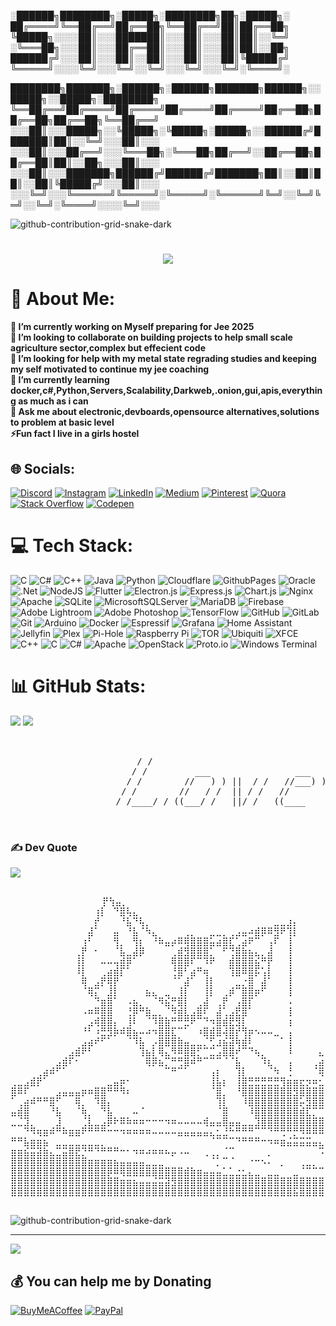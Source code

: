 
░██████╗████████╗░█████╗░████████╗██╗░█████╗░
██╔════╝╚══██╔══╝██╔══██╗╚══██╔══╝██║██╔══██╗
╚█████╗░░░░██║░░░███████║░░░██║░░░██║██║░░╚═╝
░╚═══██╗░░░██║░░░██╔══██║░░░██║░░░██║██║░░██╗
██████╔╝░░░██║░░░██║░░██║░░░██║░░░██║╚█████╔╝
╚═════╝░░░░╚═╝░░░╚═╝░░╚═╝░░░╚═╝░░░╚═╝░╚════╝░

████████╗███████╗░██████╗░██████╗███████╗██████╗░░█████╗░░█████╗░████████╗
╚══██╔══╝██╔════╝██╔════╝██╔════╝██╔════╝██╔══██╗██╔══██╗██╔══██╗╚══██╔══╝
░░░██║░░░█████╗░░╚█████╗░╚█████╗░█████╗░░██████╔╝███████║██║░░╚═╝░░░██║░░░
░░░██║░░░██╔══╝░░░╚═══██╗░╚═══██╗██╔══╝░░██╔══██╗██╔══██║██║░░██╗░░░██║░░░
░░░██║░░░███████╗██████╔╝██████╔╝███████╗██║░░██║██║░░██║╚█████╔╝░░░██║░░░
░░░╚═╝░░░╚══════╝╚═════╝░╚═════╝░╚══════╝╚═╝░░╚═╝╚═╝░░╚═╝░╚════╝░░░░╚═╝░░░

![github-contribution-grid-snake-dark](https://github.com/StaticTesseract07/StaticTesseract07/assets/122696470/41aff6b0-bc71-45f3-8478-ff6a55043f60)
<h1 align="center">
    <img src="https://readme-typing-svg.herokuapp.com/?font=Righteous&size=35&center=true&vCenter=true&width=500&height=70&duration=4000&lines=Hi+There!+👋;+I'm+Mihir+Parmar!;" />
</h1>

# 💫 About Me:
**🔭 I’m currently working on Myself preparing for Jee 2025<br>👯 I’m looking to collaborate on building projects to help small scale agriculture sector,complex but effecient code<br>🤝 I’m looking for help with my metal state regrading studies and keeping my self motivated to continue my jee coaching<br>🌱 I’m currently learning docker,c#,Python,Servers,Scalability,Darkweb,.onion,gui,apis,everything as much as i can<br>💬 Ask me about electronic,devboards,opensource alternatives,solutions to problem at basic level<br>⚡Fun fact I live in a girls hostel**


## 🌐 Socials:
[![Discord](https://img.shields.io/badge/Discord-%237289DA.svg?logo=discord&logoColor=white)](https://discord.com/invite/9VBDTG3k) [![Instagram](https://img.shields.io/badge/Instagram-%23E4405F.svg?logo=Instagram&logoColor=white)](https://instagram.com/static_tesseract_07) [![LinkedIn](https://img.shields.io/badge/LinkedIn-%230077B5.svg?logo=linkedin&logoColor=white)](https://linkedin.com/in/www.linkedin.com/in/mihir-parmar-3909b2274) [![Medium](https://img.shields.io/badge/Medium-12100E?logo=medium&logoColor=white)](https://medium.com/@Mihir.Parmarofficial) [![Pinterest](https://img.shields.io/badge/Pinterest-%23E60023.svg?logo=Pinterest&logoColor=white)](https://pinterest.com/mihirparmarofficial) [![Quora](https://img.shields.io/badge/Quora-%23B92B27.svg?logo=Quora&logoColor=white)](https://quora.com/profile/Mihir-Parmar-227) [![Stack Overflow](https://img.shields.io/badge/-Stackoverflow-FE7A16?logo=stack-overflow&logoColor=white)](https://stackoverflow.com/users/24640309/mihir-parmar?tab=profile) [![Codepen](https://img.shields.io/badge/Codepen-000000?style=for-the-badge&logo=codepen&logoColor=white)](https://codepen.io/StaticTesseract07) 

# 💻 Tech Stack:
![C](https://img.shields.io/badge/c-%2300599C.svg?style=for-the-badge&logo=c&logoColor=white) ![C#](https://img.shields.io/badge/c%23-%23239120.svg?style=for-the-badge&logo=csharp&logoColor=white) ![C++](https://img.shields.io/badge/c++-%2300599C.svg?style=for-the-badge&logo=c%2B%2B&logoColor=white) ![Java](https://img.shields.io/badge/java-%23ED8B00.svg?style=for-the-badge&logo=openjdk&logoColor=white) ![Python](https://img.shields.io/badge/python-3670A0?style=for-the-badge&logo=python&logoColor=ffdd54) ![Cloudflare](https://img.shields.io/badge/Cloudflare-F38020?style=for-the-badge&logo=Cloudflare&logoColor=white) ![GithubPages](https://img.shields.io/badge/github%20pages-121013?style=for-the-badge&logo=github&logoColor=white) ![Oracle](https://img.shields.io/badge/Oracle-F80000?style=for-the-badge&logo=oracle&logoColor=white) ![.Net](https://img.shields.io/badge/.NET-5C2D91?style=for-the-badge&logo=.net&logoColor=white) ![NodeJS](https://img.shields.io/badge/node.js-6DA55F?style=for-the-badge&logo=node.js&logoColor=white) ![Flutter](https://img.shields.io/badge/Flutter-%2302569B.svg?style=for-the-badge&logo=Flutter&logoColor=white) ![Electron.js](https://img.shields.io/badge/Electron-191970?style=for-the-badge&logo=Electron&logoColor=white) ![Express.js](https://img.shields.io/badge/express.js-%23404d59.svg?style=for-the-badge&logo=express&logoColor=%2361DAFB) ![Chart.js](https://img.shields.io/badge/chart.js-F5788D.svg?style=for-the-badge&logo=chart.js&logoColor=white) ![Nginx](https://img.shields.io/badge/nginx-%23009639.svg?style=for-the-badge&logo=nginx&logoColor=white) ![Apache](https://img.shields.io/badge/apache-%23D42029.svg?style=for-the-badge&logo=apache&logoColor=white) ![SQLite](https://img.shields.io/badge/sqlite-%2307405e.svg?style=for-the-badge&logo=sqlite&logoColor=white) ![MicrosoftSQLServer](https://img.shields.io/badge/Microsoft%20SQL%20Server-CC2927?style=for-the-badge&logo=microsoft%20sql%20server&logoColor=white) ![MariaDB](https://img.shields.io/badge/MariaDB-003545?style=for-the-badge&logo=mariadb&logoColor=white) ![Firebase](https://img.shields.io/badge/firebase-a08021?style=for-the-badge&logo=firebase&logoColor=ffcd34) ![Adobe Lightroom](https://img.shields.io/badge/Adobe%20Lightroom-31A8FF.svg?style=for-the-badge&logo=Adobe%20Lightroom&logoColor=white) ![Adobe Photoshop](https://img.shields.io/badge/adobe%20photoshop-%2331A8FF.svg?style=for-the-badge&logo=adobe%20photoshop&logoColor=white) ![TensorFlow](https://img.shields.io/badge/TensorFlow-%23FF6F00.svg?style=for-the-badge&logo=TensorFlow&logoColor=white) ![GitHub](https://img.shields.io/badge/github-%23121011.svg?style=for-the-badge&logo=github&logoColor=white) ![GitLab](https://img.shields.io/badge/gitlab-%23181717.svg?style=for-the-badge&logo=gitlab&logoColor=white) ![Git](https://img.shields.io/badge/git-%23F05033.svg?style=for-the-badge&logo=git&logoColor=white) ![Arduino](https://img.shields.io/badge/-Arduino-00979D?style=for-the-badge&logo=Arduino&logoColor=white) ![Docker](https://img.shields.io/badge/docker-%230db7ed.svg?style=for-the-badge&logo=docker&logoColor=white) ![Espressif](https://img.shields.io/badge/espressif-E7352C.svg?style=for-the-badge&logo=espressif&logoColor=white) ![Grafana](https://img.shields.io/badge/grafana-%23F46800.svg?style=for-the-badge&logo=grafana&logoColor=white) ![Home Assistant](https://img.shields.io/badge/home%20assistant-%2341BDF5.svg?style=for-the-badge&logo=home-assistant&logoColor=white) ![Jellyfin](https://img.shields.io/badge/jellyfin-%23000B25.svg?style=for-the-badge&logo=Jellyfin&logoColor=00A4DC) ![Plex](https://img.shields.io/badge/plex-%23E5A00D.svg?style=for-the-badge&logo=plex&logoColor=white) ![Pi-Hole](https://img.shields.io/badge/pihole-%2396060C.svg?style=for-the-badge&logo=pi-hole&logoColor=white) ![Raspberry Pi](https://img.shields.io/badge/-RaspberryPi-C51A4A?style=for-the-badge&logo=Raspberry-Pi) ![TOR](https://img.shields.io/badge/tor-%237E4798.svg?style=for-the-badge&logo=tor-project&logoColor=white) ![Ubiquiti](https://img.shields.io/badge/ubiquiti-%230559C9.svg?style=for-the-badge&logo=ubiquiti&logoColor=white) ![XFCE](https://img.shields.io/badge/XFCE-%232284F2.svg?style=for-the-badge&logo=xfce&logoColor=white) ![C++](https://img.shields.io/badge/c++-%2300599C.svg?style=for-the-badge&logo=c%2B%2B&logoColor=white) ![C](https://img.shields.io/badge/c-%2300599C.svg?style=for-the-badge&logo=c&logoColor=white) ![C#](https://img.shields.io/badge/c%23-%23239120.svg?style=for-the-badge&logo=csharp&logoColor=white) ![Apache](https://img.shields.io/badge/apache-%23D42029.svg?style=for-the-badge&logo=apache&logoColor=white) ![OpenStack](https://img.shields.io/badge/Openstack-%23f01742.svg?style=for-the-badge&logo=openstack&logoColor=white) ![Proto.io](https://img.shields.io/badge/Proto.io-161637?style=for-the-badge&logo=proto.io&logoColor=00e5ff) ![Windows Terminal](https://img.shields.io/badge/Windows%20Terminal-%234D4D4D.svg?style=for-the-badge&logo=windows-terminal&logoColor=white)
# 📊 GitHub Stats:
![](https://github-readme-stats.vercel.app/api?username=statictesseract07&theme=vue-dark&hide_border=true&include_all_commits=true&count_private=true)
![](https://github-readme-streak-stats.herokuapp.com/?user=statictesseract07&theme=vue-dark&hide_border=true)<br/>


<pre>  
          
                        / /                                                                    
                       / /         ___                ___                    ___               
                      / /        //   ) ) ||  / /   //___) )    //   / /   //   ) )   //   / / 
                     / /        //   / /  || / /   //          ((___/ /   //   / /   //   / / 
                    / /____/ / ((___/ /   ||/ /   ((____           / / ((___/ /   ((___( (   
                                                                  / /
                                                                 / /
</pre>

### ✍️ Dev Quote

![](https://quotes-github-readme.vercel.app/api?type=horizontal&theme=tokyonight)

<pre>  
    ⠀           ⠀⡟⢳⣤⡀⠀⠀⠀⠀⠀⠀⠀⠀⠀⠀⠀⠀⠀⠀⠀⠀⠀⠀⠀⠀⠀⠀⠀⠀⠀⠀⠀⠀⠀⠀⠀⠀⠀⠀⠀⠀⠀⠀⠀⠀⠀⠀⠀⠀⠀⠀⠀
⠀⠀⠀⠀⠀⠀⠀⠀⠀⠀⠀⠀⠀⢰⡇⠀⠙⣿⢧⣄⠀⠀⠀⠀⠀⠀⠀⠀⠀⠀⠀⠀⠀⠀⠀⠀⠀⠀⠀⠀⠀⠀⠀⠀⠀⠀⠀⠀⠀⠀⠀⠀⠀⠀⠀⠀⠀⠀⠀⠀⠀⠀⠀⠀⠀
⠀⠀⠀⠀⠀⠀⠀⠀⠀⠀⠀⠀⠀⡞⠀⠀⠀⠘⣧⠙⢧⡀⠀⠀⠀⠀⠀⠀⠀⠀⠀⠀⠀⠀⠀⠀⠀⠀⠀⠀⠀⣀⣀⣰⡄⠀⠀⠀⠀⠀⠀⠀⠀⠀⠀⠀⠀⠀⠀⠀⠀⠀⠀⠀⠀
⠀⠀⠀⠀⠀⠀⠀⠀⠀⠀⠀⠀⣼⠁⠀⠀⣤⠀⠘⣧⠈⠳⣄⠀⠀⠀⠀⢀⡀⠀⠀⣀⣀⡀⢀⣠⣤⠴⣾⡿⠿⣻⠟⢹⡇⠀⠀⠀⠀⠀⠀⠀⠀⠀⠀⠀⠀⠀⠀⠀⠀⠀⠀⠀⠀
⠀⠀⠀⠀⠀⠀⠀⠀⠀⠀⠀⢰⠃⠀⠀⠀⢻⡀⠀⢻⡆⠀⠘⠷⣤⡴⠿⢿⣿⣿⣿⣥⣴⣿⣏⢁⣴⠟⠉⠀⢠⠏⠀⢸⠀⠀⠀⠀⠀⠀⠀⠀⠀⠀⠀⠀⠀⠀⠀⠀⠀⠀⠀⠀⠀
⠀⠀⠀⠀⠀⠀⠀⠀⠀⠀⢀⡟⠀⠂⠀⠀⠈⣧⣀⣼⡿⠀⠀⠀⠀⢀⣾⣻⣿⣿⣿⡁⠀⠋⢙⣿⣷⣦⣄⡀⣼⠀⠀⢸⠀⠀⠀⠀⠀⠀⠀⠀⠀⠀⠀⠀⠀⠀⠀⠀⠀⠀⠀⠀⠀
⠀⠀⠀⠀⠀⠀⠀⠀⠀⠀⢸⡇⠀⠀⠤⠤⢤⣾⡿⠁⠀⠀⠀⠀⠀⢿⣿⣿⠏⠉⠹⠟⠀⠀⣾⣿⣿⣿⣮⠛⡟⠀⠀⢸⠀⠀⠀⠀⠀⠀⠀⠀⠀⠀⠀⠀⠀⠀⠀⠀⠀⠀⠀⠀⠀
⠀⠀⠀⠀⠀⠀⠀⠀⠀⠀⠸⡇⠀⠀⢀⣴⣾⡏⠁⠀⠀⠀⠀⠀⠀⢘⣿⠃⣴⠛⢶⠀⠀⠀⢹⣿⠿⣿⡯⢡⡇⠀⠀⢸⠀⠀⠀⠀⠀⠀⠀⠀⠀⠀⠀⠀⠀⠀⠀⠀⠀⠀⠀⠀⠀
⠀⠀⠀⠀⠀⠀⠀⠀⠀⠀⠀⢿⠀⣠⡟⢿⡟⠀⠀⠀⠀⠀⠀⠀⠀⠈⠁⣼⠁⠀⢸⡇⠀⠀⠀⣀⡐⣿⠀⣼⠁⠀⠀⢸⠀⠀⠀⠀⠀⠀⠀⠀⠀⠀⠀⠀⠀⠀⠀⠀⠀⠀⠀⠀⠀
⠀⠀⠀⠀⠀⠀⠀⠀⠀⠀⠀⠈⢿⡍⠀⣸⡇⠀⠀⠀⠀⣦⣄⠀⣀⠀⢸⡇⠀⠀⢸⡇⠀⢀⡾⠉⣿⣿⡶⠋⠀⠀⠀⢸⠀⠀⠀⠀⠀⠀⠀⠀⠀⠀⠀⠀⠀⠀⠀⠀⠀⠀⠀⠀⠀
⠀⠀⠀⠀⠀⠀⠀⠀⠀⠀⠀⠀⠀⠙⣶⣿⠁⠀⠠⣦⡀⠀⠈⠻⣮⡛⣿⡇⠀⢀⣼⠀⢀⡟⠀⢠⣿⡏⠀⠀⠀⠀⠀⠠⠀⠀⠀⠀⠀⠀⠀⠀⠀⠀⠀⠀⠀⠀⠀⠀⠀⠀⠀⠀⠀
⠀⠀⠀⠀⠀⠀⠀⠀⠀⠀⠀⠠⠶⠿⣿⣿⠀⠀⢘⡿⠛⣷⣀⡀⠈⠻⣾⣇⣠⣿⠏⠀⣼⢁⣠⣟⣿⠁⠀⠀⠀⠀⠀⢸⠀⠀⠀⠀⠀⠀⠀⠀⠀⠀⠀⠀⠀⠀⠀⠀⠀⠀⠀⠀⠀
⠀⠀⠀⠀⠀⠀⠀⠀⠀⠀⠀⠀⣠⢾⣿⣿⡄⠀⢸⠇⠀⠈⠹⣿⣷⠛⠛⣛⠟⠉⠙⠲⣿⣾⣟⣻⡇⠀⠀⠀⠀⠀⠀⢰⠀⠀⠀⠀⠀⠀⠀⠀⠀⠀⠀⠀⠀⠀⠀⠀⠀⠀⠀⠀⠀
⠀⠀⠀⠀⠀⠀⠀⠀⠀⠀⠀⠘⠃⠰⣛⣻⡷⠾⣿⣦⠤⠴⠲⣿⣿⣏⠉⠁⠀⠰⣿⣾⣿⢼⣿⡞⢻⡶⠢⠤⠤⣀⠀⢠⠀⠀⠀⠀⠀⠀⠀⠀⠀⠀⠀⠀⠀⠀⠀⠀⠀⠀⠀⠀⠀
⠀⠀⠀⠀⠀⠀⠀⠀⠀⠀⠀⣠⣴⠞⠋⠁⠀⠀⠈⠹⣧⠀⡠⣿⣿⣿⣷⣤⣀⣀⡈⢋⣰⣮⣽⢷⣾⠇⠀⠀⠀⠀⠁⢸⠀⠀⠀⠀⠀⠀⠀⢠⠀⣀⣰⣄⣤⣤⡄⠀⠀⠀⠀⠀⠀
⠀⠀⠀⠀⠀⠀⠀⠀⠀⣠⣾⠟⠃⠀⠀⠀⠀⠀⠀⠀⢹⣦⡇⢿⣄⠻⠿⣿⣿⡋⠉⣉⣠⣿⣿⠞⠉⠙⢦⡀⠀⠀⠀⠸⠀⠀⠀⠀⣄⡀⠀⡸⣿⣶⢿⣿⣿⣿⡇⠀⠀⠀⠀⠀⠀
⠀⠀⠀⠀⠀⠀⠀⣠⣾⠏⠂⠀⠀⠀⠀⠀⠀⠀⠀⠀⠀⢿⡿⣦⡉⠛⢛⣿⠾⠛⠉⠉⠉⠈⠈⣧⠀⠀⠀⠹⣆⠀⠀⢠⠀⠀⠀⢀⣴⡿⣾⣿⣿⣇⣴⣿⡅⠘⢿⣾⡿⠛⢳⡄⠀
⠀⠀⠀⠀⢀⣴⠾⠋⠁⠀⠀⠀⠀⠀⠀⠀⠀⠀⠀⠀⠀⠀⠀⠀⠉⠛⠉⠁⠀⠀⠀⢠⡆⠀⠀⢹⡇⠀⠀⠀⠈⠳⠀⢘⠀⠀⠀⠈⢿⡇⢹⣋⣩⣿⡿⢻⡏⠀⢸⣏⣠⠟⣸⠃⠀
⢀⣀⣠⣾⡟⠁⠀⠀⠀⠀⠀⠀⠀⠀⠀⣀⣤⡶⠂⠀⠀⠀⠀⠀⠀⠀⠀⠀⠀⠀⠀⢸⣧⡆⠀⢸⣿⣛⣛⣛⣛⣛⢻⣶⣶⣖⡲⠶⣂⠹⣦⣿⣿⣿⠋⢸⣇⣰⡟⠀⢀⣴⢇⣀⣀
⣿⠿⠏⠀⠀⠀⠀⣠⣤⣤⣤⡶⠶⣿⣿⠛⠛⠻⠆⠀⠀⠀⠀⠀⠀⠀⠀⠀⠀⠀⠀⠈⣿⡀⠀⠘⣿⣿⣿⣿⣿⣿⣿⣿⣻⣿⣿⣿⣿⣿⣿⣯⣿⣅⣴⣿⣿⣯⣠⣴⣿⣥⣤⣤⣤
⠁⢀⣴⠾⠛⠛⣿⠋⠀⠀⢿⡀⠀⠹⣿⡄⠀⠀⠀⠀⠀⠀⠀⠀⠀⠀⠀⠀⠀⠀⠀⠀⢹⡇⠀⠀⠸⣿⣿⣿⣿⣿⣿⣿⣿⡥⣻⣿⣿⣿⣿⡏⢿⣹⠿⠋⠉⠛⠿⣿⣿⣿⣿⣿⣿
⣤⣾⣿⠀⠀⠀⠘⣧⠀⠀⠈⢷⡀⠀⠙⣧⠀⠀⠀⠤⠈⠀⠀⠀⠀⠀⠀⠀⠀⠀⠀⠀⠈⣿⠀⠀⠀⠸⣿⣿⣿⣿⣿⣿⣿⣾⣏⡉⠉⠩⡿⠑⠋⢻⡎⠻⣶⣦⣄⠈⢻⣿⣿⣿⣿
⣀⣈⣹⡀⠀⠀⠀⣸⠀⠀⠀⢈⣇⣀⣠⡿⠗⠿⠷⠶⠶⠒⠒⠒⠲⠶⠤⠤⠤⠤⢾⣤⣤⣿⣤⣤⣀⣀⣹⣿⣿⣿⣿⣿⣿⣿⣿⣿⣿⣿⣿⠀⠀⠈⢿⡀⠹⣿⣿⣷⡂⠙⣿⣿⣿
⠀⠀⠙⠻⢶⣶⠾⠛⠷⣶⣶⠟⠛⠛⠛⠒⠒⠲⠶⠶⠶⠶⠤⠤⠤⠤⣤⣤⣤⣤⣤⣄⣂⣘⠓⠛⠛⠛⠉⠉⠙⠛⢛⠛⡛⠻⠿⠿⠿⣿⣿⣧⣀⣀⡈⢷⡄⠙⢿⣿⣷⣶⣽⣿⣿
⠛⠛⣧⣶⣶⣦⠀⣀⣀⣀⣀⣀⣀⣀⡀⠀⠀⠀⠀⠀⠀⠀⠀⠀⠀⠀⠀⠀⠀⠀⠀⠈⠉⠉⠉⠙⠛⠛⠛⠒⠲⠶⣶⣬⣭⣭⣭⣤⣄⣐⣒⠚⠻⠿⠭⠍⢽⣿⡟⠛⠻⠿⣿⣿⣿
⣶⣶⣮⣭⣽⣷⣄⣉⣭⣿⣟⡙⠛⠙⠛⠛⠛⠒⠂⠲⠶⠴⠶⠶⠦⡤⠠⠤⠀⠀⢀⢀⡀⠈⠉⠀⠀⠀⠀⠀⡀⠀⠀⠀⠀⠀⠀⠀⠩⠉⢉⠉⠙⠛⠛⠶⠶⠶⠶⣶⣦⣤⣀⣀⣀
⣿⣿⣿⣿⣿⣿⣿⣿⣿⣿⣿⣿⣶⣶⣶⣶⣦⣤⣤⣤⣤⣀⣀⣀⠀⠀⠀⠀⠀⠀⠀⠈⡁⠉⠈⠀⠀⠐⠒⠢⠄⠀⡀⠀⠀⢀⣀⡀⠀⠀⠀⠀⠀⠀⠀⠀⠀⠀⠀⠂⢠⠀⠈⠙⣻
⣿⣿⣿⣿⣿⣿⣿⣿⣿⣿⣿⣿⣿⣿⣿⡿⠿⢿⣿⣿⣿⣿⣿⣿⣿⣿⣿⣾⣷⣶⣤⣤⣤⣁⣁⣐⣂⣄⣀⠀⣀⣀⠀⠀⣀⠈⠉⠉⠉⠛⠛⠛⠛⠳⠒⠲⠤⠤⣤⣤⣌⣵⣶⣾⣿
⣿⣿⣿⣿⣿⣿⣿⣿⣿⣿⣿⣿⣿⣿⣿⣿⣿⣶⣶⣦⣤⣤⣬⣭⣽⣻⣿⣿⣿⣿⣿⣿⣿⣿⣿⣿⣿⣿⣿⣿⣿⣿⣿⣿⣿⣿⣿⣿⣿⣶⣶⣿⣿⣿⣷⣷⣶⣶⣤⣾⣿⣿⣿⣿⣿
⣿⣿⣿⣿⣿⣿⣿⣿⣿⣿⣿⣿⣿⣿⣿⣿⣿⣿⣿⣿⣿⣿⣿⣿⣿⣿⣿⣿⣿⣿⣿⣿⣿⣿⣿⣿⣿⣿⣿⣿⣿⣿⣿⣿⣯⣿⣿⣿⣿⠻⢿⣿⣿⣿⣿⣿⣿⣿⣿⣿⣿⣿⣿⣿⣿

</pre>

![github-contribution-grid-snake-dark](https://github.com/StaticTesseract07/StaticTesseract07/assets/122696470/41aff6b0-bc71-45f3-8478-ff6a55043f60)

---

[![](https://visitcount.itsvg.in/api?id=statictesseract07&icon=7&color=0)](https://visitcount.itsvg.in)

  ## 💰 You can help me by Donating
  [![BuyMeACoffee](https://img.shields.io/badge/Buy%20Me%20a%20Coffee-ffdd00?style=for-the-badge&logo=buy-me-a-coffee&logoColor=black)](https://buymeacoffee.com/statictesseract) [![PayPal](https://img.shields.io/badge/PayPal-00457C?style=for-the-badge&logo=paypal&logoColor=white)](https://paypal.me/@MihirParmar2307) 

  
